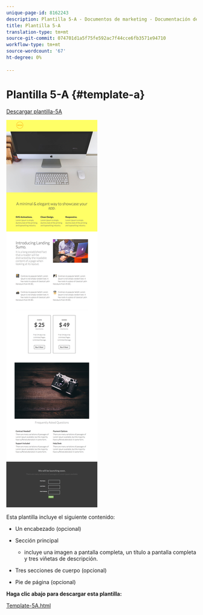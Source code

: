 ```yaml
---
unique-page-id: 8162243
description: Plantilla 5-A - Documentos de marketing - Documentación del producto
title: Plantilla 5-A
translation-type: tm+mt
source-git-commit: 074701d1a5f75fe592ac7f44cce6fb3571e94710
workflow-type: tm+mt
source-wordcount: '67'
ht-degree: 0%

---
```



# Plantilla 5-A {#template-a}

[Descargar plantilla-5A](https://docs.marketo.com/download/attachments/8162243/template-5a.html?version=1&amp;modificationdate=1437692717000&amp;api=v2)

![](assets/image2015-6-29-16-3a9-3a32.png)

Esta plantilla incluye el siguiente contenido:

* Un encabezado (opcional)
* Sección principal

   * incluye una imagen a pantalla completa, un título a pantalla completa y tres viñetas de descripción.

* Tres secciones de cuerpo (opcional)
* Pie de página (opcional)

**Haga clic abajo para descargar esta plantilla:**

[Template-5A.html](https://docs.marketo.com/download/attachments/8162243/template-5a.html?version=1&amp;modificationdate=1437692717000&amp;api=v2)
